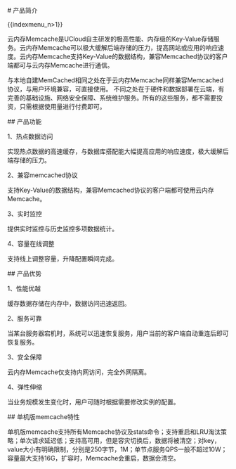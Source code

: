 \# 产品简介

{{indexmenu_n>1}}

云内存Memcache是UCloud自主研发的极高性能、内存级的Key-Value存储服务。云内存Memcache可以极大缓解后端存储的压力，提高网站或应用的响应速度。云内存Memcache支持Key-Value的数据结构，兼容Memcached协议的客户端都可与云内存Memcache进行通信。

与本地自建MemCached相同之处在于云内存Memcache同样兼容Memcached协议，与用户环境兼容，可直接使用。
不同之处在于硬件和数据部署在云端，有完善的基础设施、网络安全保障、系统维护服务。所有的这些服务，都不需要投资，只需根据使用量进行付费即可。

\#\# 产品功能

1、热点数据访问

实现热点数据的高速缓存，与数据库搭配能大幅提高应用的响应速度，极大缓解后端存储的压力。

2、兼容memcached协议

支持Key-Value的数据结构，兼容Memcached协议的客户端都可使用云内存Memcache。

3、实时监控

提供实时监控与历史监控多项数据统计。

4、容量在线调整

支持线上调整容量，升降配置瞬间完成。

\#\# 产品优势

1、性能优越

缓存数据存储在内存中，数据访问迅速返回。

2、服务可靠

当某台服务器宕机时，系统可以迅速恢复服务，用户当前的客户端自动重连后即可恢复服务。

3、安全保障

云内存Memcache仅支持内网访问，完全外网隔离。

4、弹性伸缩

当业务规模发生变化时，用户可随时根据需要修改实例的配置。

\#\# 单机版memcache特性

单机版memcache支持所有Memcache协议及stats命令；支持重启和LRU淘汰策略；单次请求延迟低；支持高可用，但是容灾切换后，数据将被清空；对key，value大小有明确限制，分别是250字节，1M；单节点服务QPS一般不超过10W；容量最大支持16G，扩容时，Memcache会重启，数据会清空。
